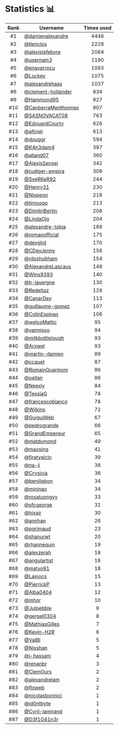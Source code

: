 # Statistics 📊

|Rank|Username|Times used|
:--------:|--------|:--------:|
|#1|[@damienalexandre](https://github.com/damienalexandre)|4446|
|#2|[@tlenclos](https://github.com/tlenclos)|2228|
|#3|[@alexislefebvre](https://github.com/alexislefebvre)|2084|
|#4|[@usernam3](https://github.com/usernam3)|1190|
|#5|[@enavarrocu](https://github.com/enavarrocu)|1093|
|#6|[@Lockev](https://github.com/Lockev)|1075|
|#7|[@alexandrehaas](https://github.com/alexandrehaas)|1037|
|#8|[@clement-hollander](https://github.com/clement-hollander)|934|
|#9|[@Hammond95](https://github.com/Hammond95)|927|
|#10|[@CanberraMenthonnex](https://github.com/CanberraMenthonnex)|907|
|#11|[@SASNOVACAT08](https://github.com/SASNOVACAT08)|763|
|#12|[@EdouardCourty](https://github.com/EdouardCourty)|626|
|#13|[@afiniel](https://github.com/afiniel)|613|
|#14|[@douggr](https://github.com/douggr)|594|
|#15|[@K4n3dam4](https://github.com/K4n3dam4)|397|
|#16|[@alland07](https://github.com/alland07)|360|
|#17|[@AlexisSensei](https://github.com/AlexisSensei)|342|
|#18|[@rudiger-empira](https://github.com/rudiger-empira)|308|
|#19|[@SveRKeR92](https://github.com/SveRKeR92)|244|
|#20|[@Henry31](https://github.com/Henry31)|230|
|#21|[@Nispeon](https://github.com/Nispeon)|218|
|#22|[@timoogo](https://github.com/timoogo)|213|
|#23|[@DimitriBertin](https://github.com/DimitriBertin)|208|
|#24|[@LindaOjo](https://github.com/LindaOjo)|204|
|#25|[@alexandre-tobia](https://github.com/alexandre-tobia)|189|
|#26|[@romanofficial](https://github.com/romanofficial)|175|
|#27|[@devglrd](https://github.com/devglrd)|170|
|#28|[@CDevJenny](https://github.com/CDevJenny)|156|
|#29|[@rdxshubham](https://github.com/rdxshubham)|154|
|#30|[@AlexandreLascaux](https://github.com/AlexandreLascaux)|148|
|#31|[@Wins9393](https://github.com/Wins9393)|140|
|#32|[@h-lavergne](https://github.com/h-lavergne)|130|
|#33|[@Redeltaz](https://github.com/Redeltaz)|128|
|#34|[@CanarDev](https://github.com/CanarDev)|113|
|#35|[@guillaume-gomez](https://github.com/guillaume-gomez)|107|
|#36|[@ColinEspinas](https://github.com/ColinEspinas)|106|
|#37|[@welcoMattic](https://github.com/welcoMattic)|95|
|#38|[@yannisoo](https://github.com/yannisoo)|94|
|#39|[@milkbottlelough](https://github.com/milkbottlelough)|93|
|#40|[@Arxwel](https://github.com/Arxwel)|93|
|#41|[@martin-damien](https://github.com/martin-damien)|89|
|#42|[@ccauet](https://github.com/ccauet)|87|
|#43|[@RomainGuarinoni](https://github.com/RomainGuarinoni)|86|
|#44|[@oellan](https://github.com/oellan)|86|
|#45|[@Neexly](https://github.com/Neexly)|84|
|#46|[@TessiaG](https://github.com/TessiaG)|78|
|#47|[@francescobianco](https://github.com/francescobianco)|78|
|#48|[@Wilkins](https://github.com/Wilkins)|72|
|#49|[@GuiguiWeb](https://github.com/GuiguiWeb)|67|
|#50|[@pedrogrande](https://github.com/pedrogrande)|66|
|#51|[@GrandEmpereur](https://github.com/GrandEmpereur)|65|
|#52|[@matdumond](https://github.com/matdumond)|49|
|#53|[@maosing](https://github.com/maosing)|41|
|#54|[@firatyalcin](https://github.com/firatyalcin)|39|
|#55|[@na-ji](https://github.com/na-ji)|38|
|#56|[@Crysicia](https://github.com/Crysicia)|36|
|#57|[@benjilebon](https://github.com/benjilebon)|34|
|#58|[@mininao](https://github.com/mininao)|34|
|#59|[@rosatuongvy](https://github.com/rosatuongvy)|33|
|#60|[@sfcgeorge](https://github.com/sfcgeorge)|31|
|#61|[@hixair](https://github.com/hixair)|30|
|#62|[@annhan](https://github.com/annhan)|26|
|#63|[@pgrimaud](https://github.com/pgrimaud)|23|
|#64|[@shanurwt](https://github.com/shanurwt)|20|
|#65|[@rhannequin](https://github.com/rhannequin)|19|
|#66|[@alexzerah](https://github.com/alexzerah)|18|
|#67|[@angulartist](https://github.com/angulartist)|18|
|#68|[@matyo91](https://github.com/matyo91)|18|
|#69|[@Lainocs](https://github.com/Lainocs)|15|
|#70|[@PierrickP](https://github.com/PierrickP)|13|
|#71|[@Alba0404](https://github.com/Alba0404)|12|
|#72|[@mhor](https://github.com/mhor)|10|
|#73|[@Julpebble](https://github.com/Julpebble)|9|
|#74|[@gergel0304](https://github.com/gergel0304)|8|
|#75|[@MathiasGilles](https://github.com/MathiasGilles)|7|
|#76|[@Kevin-H2R](https://github.com/Kevin-H2R)|6|
|#77|[@ValBl](https://github.com/ValBl)|5|
|#78|[@Nisshan](https://github.com/Nisshan)|5|
|#79|[@j-hassani](https://github.com/j-hassani)|4|
|#80|[@renanbr](https://github.com/renanbr)|3|
|#81|[@ClemOurs](https://github.com/ClemOurs)|2|
|#82|[@alexandrelam](https://github.com/alexandrelam)|2|
|#83|[@floweb](https://github.com/floweb)|2|
|#84|[@nicolasbonnici](https://github.com/nicolasbonnici)|1|
|#85|[@id0ntbyte](https://github.com/id0ntbyte)|1|
|#86|[@Cyril-lamirand](https://github.com/Cyril-lamirand)|1|
|#87|[@D3f1G41n3r](https://github.com/D3f1G41n3r)|1|
